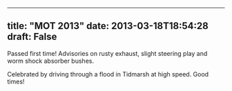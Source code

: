 
---
title: "MOT 2013"
date: 2013-03-18T18:54:28
draft: False
---

Passed first time! Advisories on rusty exhaust, slight steering play and worm shock absorber bushes. 

Celebrated by driving through a flood in Tidmarsh at high speed. Good times!